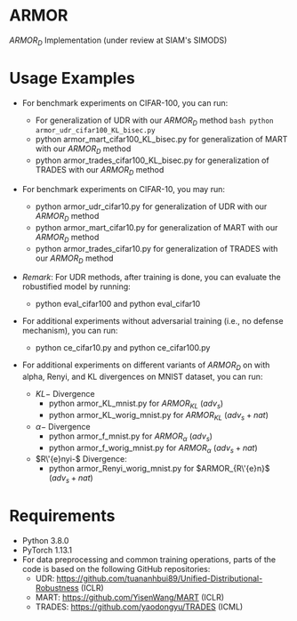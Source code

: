 # ARMOR
$ARMOR_D$ Implementation (under review at SIAM's SIMODS)

# Usage Examples
- For benchmark experiments on CIFAR-100, you can run:
  - For generalization of UDR with our $ARMOR_D$ method ```bash python armor_udr_cifar100_KL_bisec.py```
  - python armor_mart_cifar100_KL_bisec.py for generalization of MART with our $ARMOR_D$ method
  - python armor_trades_cifar100_KL_bisec.py for generalization of TRADES with our $ARMOR_D$ method
- For benchmark experiments on CIFAR-10, you may run:
  - python armor_udr_cifar10.py for generalization of UDR with our $ARMOR_D$ method
  - python armor_mart_cifar10.py for generalization of MART with our $ARMOR_D$ method
  - python armor_trades_cifar10.py for generalization of TRADES with our $ARMOR_D$ method

- *Remark*: For UDR methods, after training is done, you can evaluate the robustified model by running:
  - python eval_cifar100 and python eval_cifar10
    
- For additional experiments without adversarial training (i.e., no defense mechanism), you can run:
  - python ce_cifar10.py and python ce_cifar100.py
    
- For additional experiments on different variants of $ARMOR_D$ on with alpha, Renyi, and KL divergences on MNIST dataset, you can run:
  - $KL-$ Divergence
    - python armor_KL_mnist.py for $ARMOR_{KL}$ ($adv_s$)
    - python armor_KL_worig_mnist.py for $ARMOR_{KL}$ ($adv_s+nat$)
  - $\alpha-$ Divergence
    - python armor_f_mnist.py for $ARMOR_{\alpha}$ ($adv_s$)
    - python armor_f_worig_mnist.py for $ARMOR_{\alpha}$ ($adv_s+nat$)
  - $R\'{e}nyi-$ Divergence:
    - python armor_Renyi_worig_mnist.py for $ARMOR_{R\'{e}n}$ ($adv_s+nat$)


# Requirements
- Python 3.8.0
- PyTorch 1.13.1
- For data preprocessing and common training operations, parts of the code is based on the following GitHub repositories:
  - UDR: https://github.com/tuananhbui89/Unified-Distributional-Robustness (ICLR)
  - MART: https://github.com/YisenWang/MART (ICLR)
  - TRADES: https://github.com/yaodongyu/TRADES (ICML)


